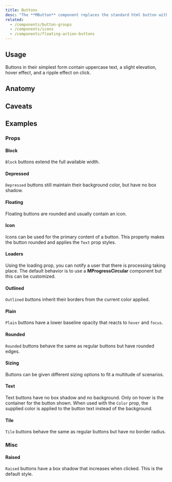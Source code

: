 ```yaml
---
title: Buttons
desc: "The **MButton** component replaces the standard html button with a material design theme and a multitude of options. Any color helper class can be used to alter the background or text color."
related:
  - /components/button-groups
  - /components/icons
  - /components/floating-action-buttons
---
```


## Usage

Buttons in their simplest form contain uppercase text, a slight elevation, hover effect, and a ripple effect on click.

<buttons-usage></buttons-usage>

## Anatomy

## Caveats

<masa-alerts type="warning" content="**MButton** is the only component that behaves differently when using the **Dark** prop. Normally components use the `Dark` prop to denote that they have a dark colored background and need their text to be white. While this will work
for **MButton** , it is advised to only use the prop when the button **IS ON** a colored background due to the disabled state
blending in with white backgrounds. If you need white text, simply add the `white--text` class."></masa-alerts>

## Examples

### Props

#### Block

`Block` buttons extend the full available width.

<masa-example file="Examples.components.buttons.Block"></masa-example>

#### Depressed

`Depressed` buttons still maintain their background color, but have no box shadow.

<masa-example file="Examples.components.buttons.Depressed"></masa-example>

#### Floating

Floating buttons are rounded and usually contain an icon.

<masa-example file="Examples.components.buttons.Floating"></masa-example>

#### Icon

Icons can be used for the primary content of a button. This property makes the button rounded and applies the `Text`
prop styles.

<masa-example file="Examples.components.buttons.Icon"></masa-example>

#### Loaders

Using the loading prop, you can notify a user that there is processing taking place. The default behavior is to use
a **MProgressCircular** component but this can be customized.

<masa-example file="Examples.components.buttons.Loaders"></masa-example>

#### Outlined

`Outlined` buttons inherit their borders from the current color applied.

<masa-example file="Examples.components.buttons.Outlined"></masa-example>

#### Plain

`Plain` buttons have a lower baseline opacity that reacts to `hover` and `focus`.

<masa-example file="Examples.components.buttons.Plain"></masa-example>

#### Rounded

`Rounded` buttons behave the same as regular buttons but have rounded edges.

<masa-example file="Examples.components.buttons.Rounded"></masa-example>

#### Sizing

Buttons can be given different sizing options to fit a multitude of scenarios.

<masa-example file="Examples.components.buttons.Size"></masa-example>

#### Text

Text buttons have no box shadow and no background. Only on hover is the container for the button shown. When used with
the `Color` prop, the supplied color is applied to the button text instead of the background.

<masa-example file="Examples.components.buttons.Text"></masa-example>

#### Tile

`Tile` buttons behave the same as regular buttons but have no border radius.

<masa-example file="Examples.components.buttons.Tile"></masa-example>

### Misc

#### Raised

`Raised` buttons have a box shadow that increases when clicked. This is the default style.

<masa-example file="Examples.components.buttons.Raised"></masa-example>



